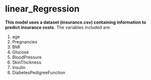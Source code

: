 # linear_Regression

**This model uses a dataset (insurance.csv) containing information to predict insurance costs.** 
The variables included are:

 1) age
 2) Pregnancies
 3) BMI
 4) Glucose
 5) BloodPressure
 6) SkinThickness 
 7) Insulin 
8) DiabetesPedigreeFunction
